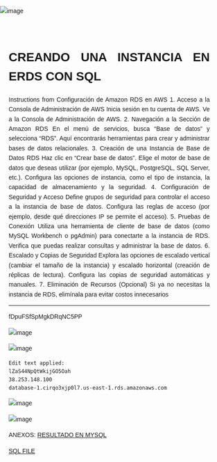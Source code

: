 ![image](https://github.com/Fx2048/COMU_REDES/assets/131219987/32fdae73-b36e-4b80-b03c-114332131ed1)


<html lang="es">
<head>
    <meta charset="UTF-8">
    <meta name="viewport" content="width=device-width, initial-scale=1.0">
    <style>
        body {
            font-family: Arial, sans-serif;
            line-height: 1.6;
            margin: 0;
            padding: 0;
        }
        .container {
            max-width: 800px;
            margin: 0 auto;
            padding: 20px;
            text-align: justify;
        }
    </style>
</head>
<body>
    <div class="container">
        <h1>CREANDO UNA INSTANCIA EN ERDS CON SQL</h1>
<p>Instructions from Configuración de Amazon RDS en AWS
1. Acceso a la Consola de Administración de AWS
Inicia sesión en tu cuenta de AWS.
Ve a la Consola de Administración de AWS.
2. Navegación a la Sección de Amazon RDS
En el menú de servicios, busca “Base de datos” y selecciona “RDS”.
Aquí encontrarás herramientas para crear y administrar bases de datos 
relacionales.
3. Creación de una Instancia de Base de Datos RDS
Haz clic en “Crear base de datos”.
Elige el motor de base de datos que deseas utilizar (por ejemplo, MySQL, 
PostgreSQL, SQL Server, etc.).
Configura las opciones de instancia, como el tipo de instancia, la capacidad de 
almacenamiento y la seguridad.
4. Configuración de Seguridad y Acceso
Define grupos de seguridad para controlar el acceso a la instancia de base de 
datos.
Configura las reglas de acceso (por ejemplo, desde qué direcciones IP se permite 
el acceso).
5. Pruebas de Conexión
Utiliza una herramienta de cliente de base de datos (como MySQL Workbench o 
pgAdmin) para conectarte a la instancia de RDS.
Verifica que puedas realizar consultas y administrar la base de datos.
6. Escalado y Copias de Seguridad
Explora las opciones de escalado vertical (cambiar el tamaño de la instancia) y 
escalado horizontal (creación de réplicas de lectura).
Configura las copias de seguridad automáticas y manuales.
7. Eliminación de Recursos (Opcional)
Si ya no necesitas la instancia de RDS, elimínala para evitar costos innecesarios </p>


_____________________________________________________________

fDpuFSfSpMgkDRqNC5PP

![image](https://github.com/Fx2048/COMU_REDES/assets/131219987/27d0de18-67af-42fd-a6e4-163a5be05663)


![image](https://github.com/Fx2048/COMU_REDES/assets/131219987/de40b86d-f8d1-4c12-9fd8-af5bbc59ccc2)
````
Edit text applied:
lZaS44NpQtWkijGO5Oah
38.253.148.100
database-1.cirqo3xjp0l7.us-east-1.rds.amazonaws.com
````
![image](https://github.com/Fx2048/COMU_REDES/assets/131219987/3160db57-f771-4ca3-87c9-22406cac8aca)

![image](https://github.com/Fx2048/COMU_REDES/assets/131219987/af5d5d85-9ed4-446c-8bd1-902e8a5f7245)

ANEXOS:
[RESULTADO EN MYSQL](https://github.com/Fx2048/COMU_REDES/blob/main/TAREAS/DOCUMENTATION/sqlchallenge_save.trc)

[SQL FILE](https://github.com/Fx2048/COMU_REDES/blob/main/TAREAS/DOCUMENTATION/SQL_PROOF.sql)
